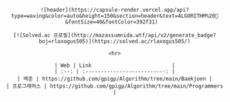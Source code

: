 <div align=center>

    ![header](https://capsule-render.vercel.app/api?type=waving&color=auto&height=150&section=header&text=ALGORITHM%20🌱&fontSize=40&fontColor=392f31)  

    [![Solved.ac 프로필](http://mazassumnida.wtf/api/v2/generate_badge?boj=rlaxogus505)](https://solved.ac/rlaxogus505/)

    <hr>

    | Web | Link                          |
    | :--: | :--------------------------: |
    | 백준 | https://github.com/gpigp/Algorithm/tree/main/Baekjoon |
    | 프로그래머스 | https://github.com/gpigp/Algorithm/tree/main/Programmers |
  
</div>